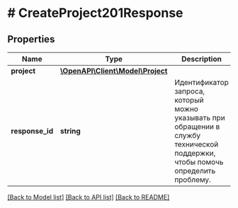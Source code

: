 # # CreateProject201Response

## Properties

Name | Type | Description | Notes
------------ | ------------- | ------------- | -------------
**project** | [**\OpenAPI\Client\Model\Project**](Project.md) |  |
**response_id** | **string** | Идентификатор запроса, который можно указывать при обращении в службу технической поддержки, чтобы помочь определить проблему. |

[[Back to Model list]](../../README.md#models) [[Back to API list]](../../README.md#endpoints) [[Back to README]](../../README.md)
